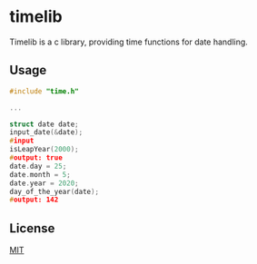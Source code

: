 # timelib
Timelib is a c library, providing time functions for date handling. 

## Usage
```c
#include "time.h"

...

struct date date;
input_date(&date);
#input
isLeapYear(2000);
#output: true
date.day = 25;
date.month = 5;
date.year = 2020;
day_of_the_year(date);
#output: 142
```

## License
[MIT](https://github.com/smallonotation/timelib/blob/master/LICENSE)
